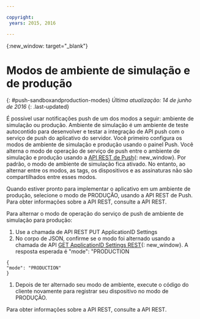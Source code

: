 ```yaml
---

copyright:
 years: 2015, 2016

---
```


{:new_window: target="_blank"}
# Modos de ambiente de simulação e de produção
{: #push-sandboxandproduction-modes}
*Última atualização: 14 de junho de 2016*
{: .last-updated}

É possível usar notificações push de um dos modos a seguir: ambiente de simulação ou produção. Ambiente de simulação é um ambiente de teste autocontido para desenvolver e testar a integração de API push com o serviço de push do aplicativo do servidor. Você primeiro configura os modos de ambiente de simulação e produção usando o painel Push. Você alterna o modo de operação de serviço de push entre o ambiente de simulação e produção usando a [API REST de Push](https://mobile.{DomainName}/imfpushrestapidocs/){: new_window}. Por padrão, o modo de ambiente de simulação fica ativado. No entanto, ao alternar entre os modos, as tags, os dispositivos e as assinaturas não são compartilhados entre esses modos.


Quando estiver pronto para implementar o aplicativo em um ambiente de produção, selecione o modo de PRODUÇÃO, usando a API REST de Push. Para obter informações sobre a API REST, consulte a API REST.

Para alternar o modo de operação do serviço de push de ambiente de simulação para produção:

1. Use a chamada de API REST PUT ApplicationID Settings
2. No corpo de JSON, confirme se o modo foi alternado usando a chamada de API [GET ApplicationID Settings REST](https://mobile.{DomainName}/imfpushrestapidocs/){: new_window}. A resposta esperada é "mode": "PRODUCTION
 
 ```
 { 
 "mode": "PRODUCTION"
 }
 ```
1. Depois de ter alternado seu modo de ambiente, execute o código do cliente novamente para registrar seu dispositivo no modo de PRODUÇÃO.

Para obter informações sobre a API REST, consulte a API REST.
